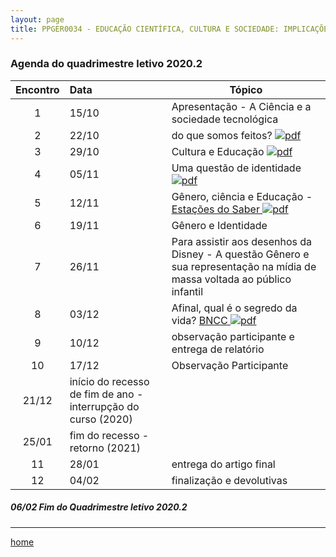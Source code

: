 ```yaml
---
layout: page
title: PPGER0034 - EDUCAÇÃO CIENTÍFICA, CULTURA E SOCIEDADE: IMPLICAÇÕES PARA O ENSINO DE CIÊNCIAS E HUMANIDADES
---
```

### Agenda do quadrimestre letivo 2020.2  

Encontro | Data  | Tópico
:---: | :--- |---
1|15/10	| Apresentação - A Ciência e a sociedade tecnológica  
2|22/10	| do que somos feitos? [ ![pdf](/pages/icons16/pdf-icon.png)](/aulas/ISC0180/recursos/PlanoAtividadesES1.pdf)
3|29/10	|	 Cultura e Educação [ ![pdf](/pages/icons16/pdf-icon.png)](/aulas/ISC0180/recursos/1._Dayrell-1996-Escola-espao-socio-cultural.pdf)
4|05/11	|	 Uma questão de identidade [ ![pdf](/pages/icons16/pdf-icon.png)](/aulas/ISC0180/recursos/Atividade_1_-_Estgio_1.pdf)
5|12/11	|	 Gênero, ciência e Educação -  [Estações do Saber  ![pdf](/pages/icons16/pdf-icon.png)](/aulas/ISC0180/recursos/09_observacaoregistroreflexao.pdf)
6|19/11	|	Gênero e Identidade
7|26/11	|	 Para assistir aos desenhos da Disney - A questão Gênero e sua representação na mídia de massa voltada ao público infantil
8|03/12	|	 Afinal, qual é o segredo da vida? [BNCC   ![pdf](/pages/icons16/pdf-icon.png)](/aulas/ISC0180/recursos/Alamo_BNCC-VERSAO-FINAL.pdf)
9|10/12	|	 observação participante e entrega de relatório
10|17/12	|	 Observação Participante
|21/12	| início do recesso de fim de ano - interrupção do curso (2020)
|25/01 | fim do recesso - retorno  (2021)
11|28/01	|	 entrega do artigo final 
12|04/02	|	 finalização e devolutivas

#####  06/02		Fim do Quadrimestre letivo 2020.2

---
[home](index.html)
